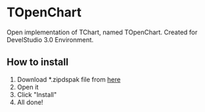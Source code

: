 # TOpenChart
Open implementation of TChart, named TOpenChart. Created for DevelStudio 3.0 Environment.

## How to install
  1. Download *.zipdspak file from [here](http://github.com/emil0911/openChart/releases)
  2. Open it
  3. Click "Install"
  4. All done!
